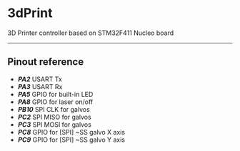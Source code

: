 # 3dPrint
3D Printer controller based on STM32F411 Nucleo board

-----

## Pinout reference

+ ***PA2*** USART Tx
+ ***PA3*** USART Rx
+ ***PA5*** GPIO for built-in LED
+ ***PA8*** GPIO for laser on/off
+ ***PB10*** SPI CLK for galvos
+ ***PC2*** SPI MISO for galvos
+ ***PC3*** SPI MOSI for galvos
+ ***PC8*** GPIO for \[SPI\] ~SS galvo X axis
+ ***PC9*** GPIO for \[SPI\] ~SS galvo Y axis
